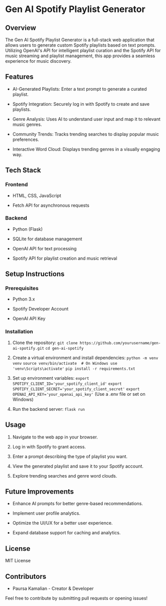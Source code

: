 # Gen AI Spotify Playlist Generator

## Overview

The Gen AI Spotify Playlist Generator is a full-stack web application that allows users to generate custom Spotify playlists based on text prompts. Utilizing OpenAI's API for intelligent playlist curation and the Spotify API for music streaming and playlist management, this app provides a seamless experience for music discovery.

## Features

- AI-Generated Playlists: Enter a text prompt to generate a curated playlist.

- Spotify Integration: Securely log in with Spotify to create and save playlists.

- Genre Analysis: Uses AI to understand user input and map it to relevant music genres.

- Community Trends: Tracks trending searches to display popular music preferences.

- Interactive Word Cloud: Displays trending genres in a visually engaging way.

## Tech Stack

### Frontend

-  HTML, CSS, JavaScript

- Fetch API for asynchronous requests

### Backend

- Python (Flask)

- SQLite for database management

- OpenAI API for text processing

- Spotify API for playlist creation and music retrieval

## Setup Instructions

### Prerequisites

- Python 3.x

- Spotify Developer Account

- OpenAI API Key

### Installation

1. Clone the repository:
`git clone https://github.com/yourusername/gen-ai-spotify.git`
`cd gen-ai-spotify`

2. Create a virtual environment and install dependencies:
`python -m venv venv`
`source venv/bin/activate  # On Windows use 'venv\Scripts\activate'`
`pip install -r requirements.txt`

3. Set up environment variables:
`export SPOTIFY_CLIENT_ID='your_spotify_client_id'`
`export SPOTIFY_CLIENT_SECRET='your_spotify_client_secret'`
`export OPENAI_API_KEY='your_openai_api_key'`
(Use a .env file or set on Windows)

4. Run the backend server:
`flask run`

## Usage

1. Navigate to the web app in your browser.

2. Log in with Spotify to grant access.

3. Enter a prompt describing the type of playlist you want.

4. View the generated playlist and save it to your Spotify account.

5. Explore trending searches and genre word clouds.

## Future Improvements

- Enhance AI prompts for better genre-based recommendations.

- Implement user profile analytics.

- Optimize the UI/UX for a better user experience.

- Expand database support for caching and analytics.

## License

MIT License

## Contributors

- Paursa Kamalian - Creator & Developer

Feel free to contribute by submitting pull requests or opening issues!
